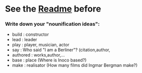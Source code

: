 # See the [Readme](https://github.com/ProjetPP/PPP-QuestionParsing-Grammatical/blob/master/nounification/README.md) before

### Write down your "nounification ideas":

- build : constructor
- lead : leader
- play : player, musician, actor
- say : Who said "I am a Berliner"? (citation,author,
- authored : works,author,...
- base : place (Where is Inoco based?)
- make : realisator (How many films did Ingmar Bergman make?)

